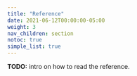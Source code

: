 ```yaml
---
title: "Reference"
date: 2021-06-12T00:00:00-05:00
weight: 3
nav_children: section
notoc: true
simple_list: true
---
```


**TODO:** intro on how to read the reference.
